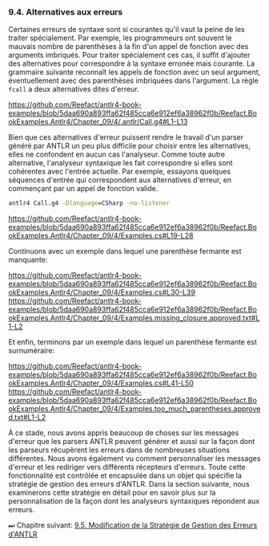 ﻿### 9.4. Alternatives aux erreurs

Certaines erreurs de syntaxe sont si courantes qu'il vaut la peine de les traiter spécialement. Par exemple, les programmeurs ont souvent le mauvais nombre de parenthèses à la fin d'un appel de fonction avec des arguments imbriqués. Pour traiter spécialement ces cas, il suffit d'ajouter des alternatives pour correspondre à la syntaxe erronée mais courante. La grammaire suivante reconnaît les appels de fonction avec un seul argument, éventuellement avec des parenthèses imbriquées dans l'argument. La règle `fcall` a deux alternatives dites d'erreur.

https://github.com/Reefact/antlr4-book-examples/blob/5daa690a893ffa62f485cca6e912ef6a38962f0b/Reefact.BookExamples.Antlr4/Chapter_09/4/.antlr/Call.g4#L1-L13

Bien que ces alternatives d'erreur puissent rendre le travail d'un parser généré par ANTLR un peu plus difficile pour choisir entre les alternatives, elles ne confondent en aucun cas l'analyseur. Comme toute autre alternative, l'analyseur syntaxique les fait correspondre si elles sont cohérentes avec l'entrée actuelle. Par exemple, essayons quelques séquences d'entrée qui correspondent aux alternatives d'erreur, en commençant par un appel de fonction valide.

```bat
antlr4 Call.g4 -Dlanguage=CSharp -no-listener
```
https://github.com/Reefact/antlr4-book-examples/blob/5daa690a893ffa62f485cca6e912ef6a38962f0b/Reefact.BookExamples.Antlr4/Chapter_09/4/Examples.cs#L19-L28

Continuons avec un exemple dans lequel une parenthèse fermante est manquante:

https://github.com/Reefact/antlr4-book-examples/blob/5daa690a893ffa62f485cca6e912ef6a38962f0b/Reefact.BookExamples.Antlr4/Chapter_09/4/Examples.cs#L30-L39
https://github.com/Reefact/antlr4-book-examples/blob/5daa690a893ffa62f485cca6e912ef6a38962f0b/Reefact.BookExamples.Antlr4/Chapter_09/4/Examples.missing_closure.approved.txt#L1-L2

Et enfin, terminons par un exemple dans lequel un parenthèse fermante est surnuméraire:

https://github.com/Reefact/antlr4-book-examples/blob/5daa690a893ffa62f485cca6e912ef6a38962f0b/Reefact.BookExamples.Antlr4/Chapter_09/4/Examples.cs#L41-L50
https://github.com/Reefact/antlr4-book-examples/blob/5daa690a893ffa62f485cca6e912ef6a38962f0b/Reefact.BookExamples.Antlr4/Chapter_09/4/Examples.too_much_parentheses.approved.txt#L1-L2

À ce stade, nous avons appris beaucoup de choses sur les messages d'erreur que les parsers ANTLR peuvent générer et aussi sur la façon dont les parseurs récupèrent les erreurs dans de nombreuses situations différentes. Nous avons également vu comment personnaliser les messages d'erreur et les rediriger vers différents récepteurs d'erreurs. Toute cette fonctionnalité est contrôlée et encapsulée dans un objet qui spécifie la stratégie de gestion des erreurs d'ANTLR. Dans la section suivante, nous examinerons cette stratégie en détail pour en savoir plus sur la personnalisation de la façon dont les analyseurs syntaxiques répondent aux erreurs.

⏭ Chapitre suivant: [9.5. Modification de la Stratégie de Gestion des Erreurs d'ANTLR](../5)

